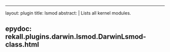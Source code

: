 
---
layout: plugin
title: lsmod
abstract: |
    Lists all kernel modules.

epydoc: rekall.plugins.darwin.lsmod.DarwinLsmod-class.html
---
